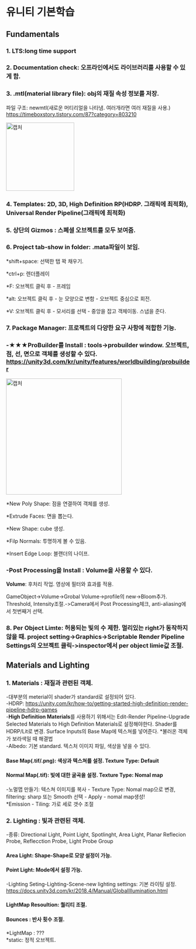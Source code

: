 # 유니티 기본학습


## Fundamentals
### 1. LTS:long time support	


### 2. Documentation check: 오프라인에서도 라이브러리를 사용할 수 있게 함.


### 3. .mtl(material library file): obj의 재질 속성 정보를 저장. 


파일 구조:  newmtl(새로운 머티리얼을 나타냄. 여러개라면 여러 재질을 사용.) https://timeboxstory.tistory.com/87?category=803210


<img width="186" alt="캡처" src="https://user-images.githubusercontent.com/48555909/125397034-58671300-e3e8-11eb-8bd5-2f01bc6b3e8f.PNG">


### 4. Templates: 2D, 3D, High Definition RP(HDRP. 그래픽에 최적화), Universal Render Pipeline(그래픽에 최적화)


### 5. 상단의 Gizmos : 스폐셜 오브젝트를 모두 보여줌.


### 6. Project tab-show in folder: .mata파일이 보임.


*shift+space: 선택한 탭 꽉 채우기.


*ctrl+p: 렌더플레이


*F: 오브젝트 클릭 후 - 프레임


*alt: 오브젝트 클릭 후 - 눈 모양으로 변함 - 오브젝트 중심으로 회전.


*V: 오브젝트 클릭 후 - 모서리를 선택 - 중앙을 잡고 객체이동. 스냅을 준다.

### 7. Package Manager: 프로젝트의 다양한 요구 사항에 적합한 기능.

### **-★★★ProBuilder를 Install** : tools->probuilder window. 오브젝트, 점, 선, 면으로 객체를 생성할 수 있다. https://unity3d.com/kr/unity/features/worldbuilding/probuilder 

<img width="316" alt="캡처" src="https://user-images.githubusercontent.com/48555909/125590978-96e1214c-cc34-40a9-9982-286bd755a6f3.PNG">

*New Poly Shape: 점을 연결하여 객체를 생성.

*Extrude Faces: 면을 뽑는다.

*New Shape: cube 생성.

*Filp Normals: 투명하게 볼 수 있음.

*Insert Edge Loop: 블랜더의 나이프.


### -Post Processing을 Install : Volume을 사용할 수 있다.

**Volume**: 후처리 작업. 영상에 필터와 효과를 적용. 

GameObject->Volume->Grobal Volume->profile의 new->Bloom추가. Threshold, Intensity조절.->Camera에서  Post Processing체크, anti-aliasing에서 첫번째거 선택.


### 8. **Per Object Limte**: 허용되는 빛의 수 제한. 멀리있는 right가 동작하지 않을 때. project setting->Graphics->Scriptable Render Pipeline Settings의 오브젝트 클릭->inspector에서 per object limie값 조절.



## Materials and Lighting

### 1. Materials : 재질과 관련된 객체. 
-대부분의 meterial이 shader가 standard로 설정되어 있다.   
-HDRP: https://unity.com/kr/how-to/getting-started-high-definition-render-pipeline-hdrp-games   
-**High Definition Materials**를 사용하기 위해서는 Edit-Render Pipeline-Upgrade Selected Materials to High Definition Materials로 설정해야한다. Shader를 HDRP/Lit로 변경. Surface Inputs의 Base Map에 텍스쳐를 넣어준다.   *불러온 객체가 보라색일 때 해결법   
-Albedo: 기본 standard. 텍스처 이미지 파일, 색상을 넣을 수 있다.   
#### Base Map(.tif/.png): 색상과 텍스쳐를 설정. Texture Type: Defauit   
#### Normal Map(.tif): 빛에 대한 굴곡을 설정. Texture Type: Nomal map   
-노멀맵 만들기: 텍스쳐 이미지를 복사 - Texture Type: Nomal map으로 변경, filtering: sharp 또는 Smooth 선택 - Apply - nomal map생성!      
*Emission - Tiling: 가로 세로 갯수 조절

### 2. Lighting : 빛과 관련된 객체.
-종류: Directional Light, Point Light, Spotlinght, Area Light, Planar Reflecion Probe, Reflecction Probe, Light Probe Group   
#### Area Light: Shape-Shape로 모양 설정이 가능.   
#### Point Light: Mode에서 설정 가능. 
-Lighting Seting-Lighting-Scene-new lighting settings: 기본 라이팅 설정. https://docs.unity3d.com/kr/2018.4/Manual/GlobalIllumination.html   
#### LightMap Resoultion: 퀄리티 조절.
#### Bounces : 반사 횟수 조절.
*LightMap : ???   
*static: 정적 오브젝트. 









